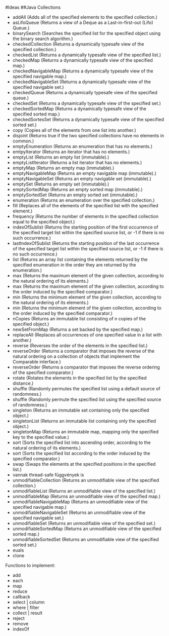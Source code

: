 #Ideas
##Java Collections
* addAll (Adds all of the specified elements to the specified collection.)
* asLifoQueue (Returns a view of a Deque as a Last-in-first-out (Lifo) Queue.)
* binarySearch (Searches the specified list for the specified object using the binary search algorithm.)
* checkedCollection (Returns a dynamically typesafe view of the specified collection.)
* checkedList (Returns a dynamically typesafe view of the specified list.)
* checkedMap (Returns a dynamically typesafe view of the specified map.)
* checkedNavigableMap (Returns a dynamically typesafe view of the specified navigable map.)
* checkedNavigableSet (Returns a dynamically typesafe view of the specified navigable set.)
* checkedQueue (Returns a dynamically typesafe view of the specified queue.)
* checkedSet (Returns a dynamically typesafe view of the specified set.)
* checkedSortedMap (Returns a dynamically typesafe view of the specified sorted map.)
* checkedSortesSet (Returns a dynamically typesafe view of the specified sorted set.)
* copy (Copies all of the elements from one list into another.)
* disjoint (Returns true if the two specified collections have no elements in common.)
* emptyEnumeration (Returns an enumeration that has no elements.)
* emtpyIterator (Returns an iterator that has no elements.)
* emptyList (Returns an empty list (immutable).)
* emptyListIterator (Returns a list iterator that has no elements.)
* emptyMap (Returns an empty map (immutable).)
* emptyNavigableMap (Returns an empty navigable map (immutable).)
* emptyNavigableSet (Returns an empty navigable set (immutable).)
* emptySet (Returns an empty set (immutable).)
* emptySortedMap (Returns an empty sorted map (immutable).)
* emptySortedSet (Returns an empty sorted set (immutable).)
* enumeration (Returns an enumeration over the specified collection.)
* fill (Replaces all of the elements of the specified list with the specified element.)
* frequency (Returns the number of elements in the specified collection equal to the specified object.)
* indexOfSublist (Returns the starting position of the first occurrence of the specified target list within the specified source list, or -1 if there is no such occurrence.)
* lastIndexOfSublist (Returns the starting position of the last occurrence of the specified target list within the specified source list, or -1 if there is no such occurrence.)
* list (Returns an array list containing the elements returned by the specified enumeration in the order they are returned by the enumeration.)
* max (Returns the maximum element of the given collection, according to the natural ordering of its elements.)
* max (Returns the maximum element of the given collection, according to the order induced by the specified comparator.)
* min (Returns the minimum element of the given collection, according to the natural ordering of its elements.)
* min (Returns the minimum element of the given collection, according to the order induced by the specified comparator.)
* nCopies (Returns an immutable list consisting of n copies of the specified object.)
* newSetFromMap (Returns a set backed by the specified map.)
* replaceAll (Replaces all occurrences of one specified value in a list with another.)
* reverse (Reverses the order of the elements in the specified list.)
* reverseOrder (Returns a comparator that imposes the reverse of the natural ordering on a collection of objects that implement the Comparable interface.)
* reverseOrder (Returns a comparator that imposes the reverse ordering of the specified comparator.)
* rotate (Rotates the elements in the specified list by the specified distance.)
* shuffle (Randomly permutes the specified list using a default source of randomness.)
* shuffle (Randomly permute the specified list using the specified source of randomness.)
* singleton (Returns an immutable set containing only the specified object.)
* singletonList (Returns an immutable list containing only the specified object.)
* singletonMap (Returns an immutable map, mapping only the specified key to the specified value.)
* sort (Sorts the specified list into ascending order, according to the natural ordering of its elements.)
* sort (Sorts the specified list according to the order induced by the specified comparator.)
* swap (Swaps the elements at the specified positions in the specified list.)
* vannak thread-safe függvények is
* unmodifiableCollection (Returns an unmodifiable view of the specified collection.)
* unmodifiableList (Returns an unmodifiable view of the specified list.)
* unmodifiableMap (Returns an unmodifiable view of the specified map.)
* unmodifiableNavigableMap (Returns an unmodifiable view of the specified navigable map.)
* unmodifiableNavigableSet (Returns an unmodifiable view of the specified navigable set.)
* unmodifiableSet (Returns an unmodifiable view of the specified set.)
* unmodifiableSortedMap (Returns an unmodifiable view of the specified sorted map.)
* unmodifiableSortedSet (Returns an unmodifiable view of the specified sorted set.)
* euals
* clone

Functions to implement:
* add
* each
* map
* reduce
* callback
* select | column
* where | filter
* collect | result
* reject
* remove
* indexOf
